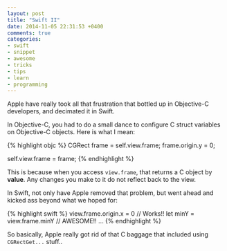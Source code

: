 ```yaml
---
layout: post
title: "Swift II"
date: 2014-11-05 22:31:53 +0400
comments: true
categories: 
- swift
- snippet
- awesome
- tricks
- tips
- learn
- programming
---
```


Apple have really took all that frustration that bottled up in Objective-C developers, and decimated it in Swift.

In Objective-C, you had to do a small dance to configure C struct variables on Objective-C objects. Here is what I mean:

{% highlight objc %}
CGRect frame = self.view.frame;
frame.origin.y = 0;

self.view.frame = frame;
{% endhighlight %}

This is because when you access `view.frame`, that returns a C object by **value**. Any changes you make to it do not reflect back to the view.

In Swift, not only have Apple removed that problem, but went ahead and kicked ass beyond what we hoped for:

{% highlight swift %}
view.frame.origin.x = 0     // Works!!
let minY = view.frame.minY  // AWESOME!!
...
{% endhighlight %}

So basically, Apple really got rid of that C baggage that included using `CGRectGet...` stuff.. 
